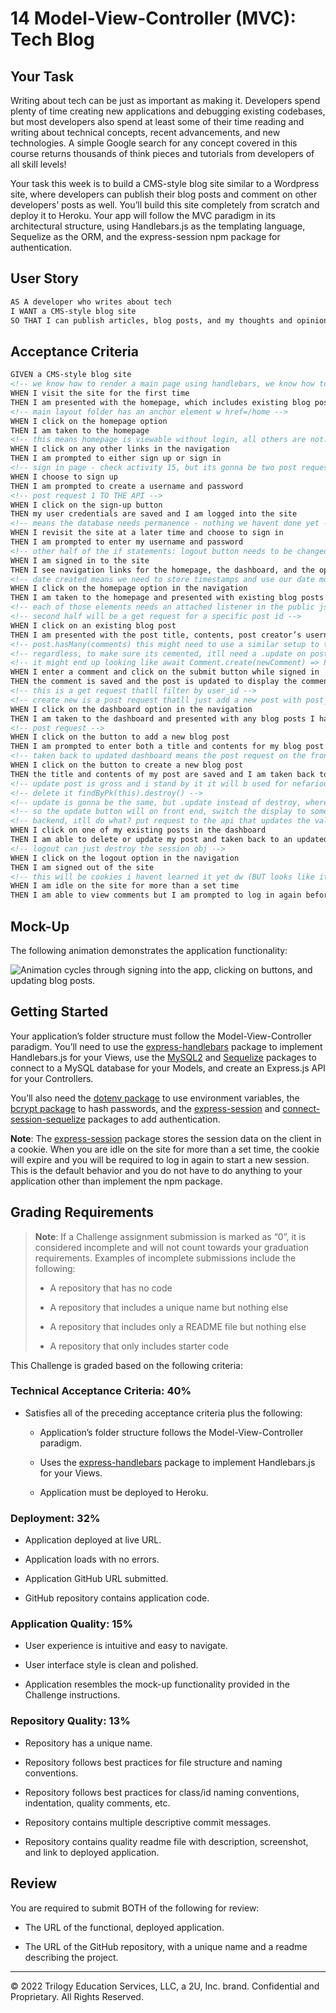 # 14 Model-View-Controller (MVC): Tech Blog

## Your Task

Writing about tech can be just as important as making it. Developers spend plenty of time creating new applications and debugging existing codebases, but most developers also spend at least some of their time reading and writing about technical concepts, recent advancements, and new technologies. A simple Google search for any concept covered in this course returns thousands of think pieces and tutorials from developers of all skill levels!

Your task this week is to build a CMS-style blog site similar to a Wordpress site, where developers can publish their blog posts and comment on other developers’ posts as well. You’ll build this site completely from scratch and deploy it to Heroku. Your app will follow the MVC paradigm in its architectural structure, using Handlebars.js as the templating language, Sequelize as the ORM, and the express-session npm package for authentication.

## User Story

```md
AS A developer who writes about tech
I WANT a CMS-style blog site
SO THAT I can publish articles, blog posts, and my thoughts and opinions
```

## Acceptance Criteria
<!-- route for the main page is gonna make an api call to get every post -->
<!-- login will be tough but doable -->
<!-- creating a new post will be an object pulling from the value fields and taking the user id as a foreign key -->
<!-- the hard part here is just gonna be learning handlebars to pull all that data from the index file - idk how to do that without a front end script file -->
```md
GIVEN a CMS-style blog site
<!-- we know how to render a main page using handlebars, we know how to setup a basic login option -->
WHEN I visit the site for the first time
THEN I am presented with the homepage, which includes existing blog posts if any have been posted; navigation links for the homepage and the dashboard; and the option to log in
<!-- main layout folder has an anchor element w href=/home -->
WHEN I click on the homepage option
THEN I am taken to the homepage
<!-- this means homepage is viewable without login, all others are not. means we render in a 'please sign in' block on all our partials -->
WHEN I click on any other links in the navigation
THEN I am prompted to either sign up or sign in
<!-- sign in page - check activity 15, but its gonna be two post requests - one creates a user obj + stores a hashed password, the other checks username and hashed password -->
WHEN I choose to sign up
THEN I am prompted to create a username and password
<!-- post request 1 TO THE API -->
WHEN I click on the sign-up button
THEN my user credentials are saved and I am logged into the site
<!-- means the database needs permanence - nothing we havent done yet -->
WHEN I revisit the site at a later time and choose to sign in
THEN I am prompted to enter my username and password
<!-- other half of the if statements: logout button needs to be changed as the conditional in the main layout folder -->
WHEN I am signed in to the site
THEN I see navigation links for the homepage, the dashboard, and the option to log out
<!-- date created means we need to store timestamps and use our date modifying functions -->
WHEN I click on the homepage option in the navigation
THEN I am taken to the homepage and presented with existing blog posts that include the post title and the date created
<!-- each of those elements needs an attached listener in the public js file - we can do that w querySelectorAll, a for loop, and attaching the return to an event listener each time -->
<!-- second half will be a get request for a specific post id -->
WHEN I click on an existing blog post
THEN I am presented with the post title, contents, post creator’s username, and date created for that post and have the option to leave a comment
<!-- post.hasMany(comments) this might need to use a similar setup to the productTags from 13, that way its actually attached but idk -->
<!-- regardless, to make sure its cemented, itll need a .update on post whenever a comment is added -->
<!-- it might end up looking like await Comment.create(newComment) => Post.update(same post info as before, but with the newly created comment pushed onto its comment array)-->
WHEN I enter a comment and click on the submit button while signed in
THEN the comment is saved and the post is updated to display the comment, the comment creator’s username, and the date created
<!-- this is a get request thatll filter by user_id -->
<!-- create new is a post request thatll just add a new post with post_id(PK), user_id(FK), an empty comments arr(FK), post_text, and post_header -->
WHEN I click on the dashboard option in the navigation
THEN I am taken to the dashboard and presented with any blog posts I have already created and the option to add a new blog post
<!-- post request -->
WHEN I click on the button to add a new blog post
THEN I am prompted to enter both a title and contents for my blog post
<!-- taken back to updated dashboard means the post request on the frontside js file needs to end by reloading the page -->
WHEN I click on the button to create a new blog post
THEN the title and contents of my post are saved and I am taken back to an updated dashboard with my new blog post
<!-- update post is gross and i stand by it it will b used for nefarious means BUT -->
<!-- delete it findByPk(this).destroy() -->
<!-- update is gonna be the same, but .update instead of destroy, where the input is pulled from the current textfield -->
<!-- so the update button will on front end, switch the display to some text input fields with a starting value of the currrent title and description -->
<!-- backend, itll do what? put request to the api that updates the values of text and header? -->
WHEN I click on one of my existing posts in the dashboard
THEN I am able to delete or update my post and taken back to an updated dashboard
<!-- logout can just destroy the session obj -->
WHEN I click on the logout option in the navigation
THEN I am signed out of the site
<!-- this will be cookies i havent learned it yet dw (BUT looks like it wont be anythign too crazy, seems like the basic ones just have a set amount of time before some event occurs - might just be like a jqueryui window or smth renders at 15 minutes of a session) -->
WHEN I am idle on the site for more than a set time
THEN I am able to view comments but I am prompted to log in again before I can add, update, or delete comments
```

## Mock-Up

The following animation demonstrates the application functionality:

![Animation cycles through signing into the app, clicking on buttons, and updating blog posts.](./Assets/14-mvc-homework-demo-01.gif) 

## Getting Started

Your application’s folder structure must follow the Model-View-Controller paradigm. You’ll need to use the [express-handlebars](https://www.npmjs.com/package/express-handlebars) package to implement Handlebars.js for your Views, use the [MySQL2](https://www.npmjs.com/package/mysql2) and [Sequelize](https://www.npmjs.com/package/sequelize) packages to connect to a MySQL database for your Models, and create an Express.js API for your Controllers.

You’ll also need the [dotenv package](https://www.npmjs.com/package/dotenv) to use environment variables, the [bcrypt package](https://www.npmjs.com/package/bcrypt) to hash passwords, and the [express-session](https://www.npmjs.com/package/express-session) and [connect-session-sequelize](https://www.npmjs.com/package/connect-session-sequelize) packages to add authentication.

**Note**: The [express-session](https://www.npmjs.com/package/express-session) package stores the session data on the client in a cookie. When you are idle on the site for more than a set time, the cookie will expire and you will be required to log in again to start a new session. This is the default behavior and you do not have to do anything to your application other than implement the npm package.

## Grading Requirements

> **Note**: If a Challenge assignment submission is marked as “0”, it is considered incomplete and will not count towards your graduation requirements. Examples of incomplete submissions include the following:
>
> * A repository that has no code
>
> * A repository that includes a unique name but nothing else
>
> * A repository that includes only a README file but nothing else
>
> * A repository that only includes starter code

This Challenge is graded based on the following criteria:

### Technical Acceptance Criteria: 40%

* Satisfies all of the preceding acceptance criteria plus the following:

    * Application’s folder structure follows the Model-View-Controller paradigm.

    * Uses the [express-handlebars](https://www.npmjs.com/package/express-handlebars) package to implement Handlebars.js for your Views.

    * Application must be deployed to Heroku.

### Deployment: 32%

* Application deployed at live URL.

* Application loads with no errors.

* Application GitHub URL submitted.

* GitHub repository contains application code.

### Application Quality: 15%

* User experience is intuitive and easy to navigate.

* User interface style is clean and polished.

* Application resembles the mock-up functionality provided in the Challenge instructions.

### Repository Quality: 13%

* Repository has a unique name.

* Repository follows best practices for file structure and naming conventions.

* Repository follows best practices for class/id naming conventions, indentation, quality comments, etc.

* Repository contains multiple descriptive commit messages.

* Repository contains quality readme file with description, screenshot, and link to deployed application.

## Review

You are required to submit BOTH of the following for review:

* The URL of the functional, deployed application.

* The URL of the GitHub repository, with a unique name and a readme describing the project.

---
© 2022 Trilogy Education Services, LLC, a 2U, Inc. brand. Confidential and Proprietary. All Rights Reserved.
